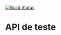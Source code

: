 [![Build Status](https://travis-ci.org/ericvyc/ponto-inteligente-api.svg?branch=master)](https://travis-ci.org/ericvyc/ponto-inteligente-api)

# API de teste
